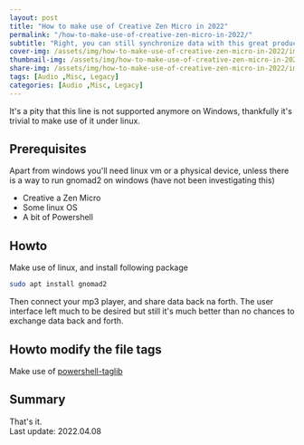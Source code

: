 ```yaml
---
layout: post
title: "How to make use of Creative Zen Micro in 2022"
permalink: "/how-to-make-use-of-creative-zen-micro-in-2022/"
subtitle: "Right, you can still synchronize data with this great product without being equipped with windows xp"
cover-img: /assets/img/how-to-make-use-of-creative-zen-micro-in-2022/img-cover.jpg
thumbnail-img: /assets/img/how-to-make-use-of-creative-zen-micro-in-2022/img-thumb.jpg
share-img: /assets/img/how-to-make-use-of-creative-zen-micro-in-2022/img-cover.jpg
tags: [Audio ,Misc, Legacy]
categories: [Audio ,Misc, Legacy]
---
```

It's a pity that this line is not supported anymore on Windows, thankfully it's trivial to make use of it under linux.

## Prerequisites
Apart from windows you'll need linux vm or a physical device, unless there is a way to run gnomad2 on windows (have not been investigating this)
+ Creative a Zen Micro
+ Some linux OS
+ A bit of Powershell

## Howto
Make use of linux, and install following package
```bash
sudo apt install gnomad2
```
Then connect your mp3 player, and share data back na forth. The user interface left much to be desired but still it's much better than no chances to exchange data back and forth.

## Howto modify the file tags
Make use of [powershell-taglib](https://github.com/illearth/powershell-taglib)

## Summary
That's it.<br>
Last update: 2022.04.08